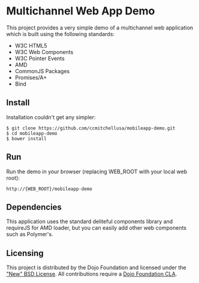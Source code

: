 # Multichannel Web App Demo

This project provides a very simple demo of a multichannel web application which is built using the following standards:

- W3C HTML5
- W3C Web Components 
- W3C Pointer Events
- AMD
- CommonJS Packages 
- Promises/A+ 
- Bind

## Install

Installation couldn't get any simpler:

    $ git clone https://github.com/ccmitchellusa/mobileapp-demo.git
    $ cd mobileapp-demo
    $ bower install

## Run

Run the demo in your browser (replacing WEB_ROOT with your local web root):

    http://{WEB_ROOT}/mobileapp-demo

## Dependencies
This application uses the standard deliteful components library and requireJS for AMD loader, but you can easily add other web components such as Polymer's.  

## Licensing

This project is distributed by the Dojo Foundation and licensed under the ["New" BSD License](https://github.com/dojo/dojo/blob/master/LICENSE#L13-L41).
All contributions require a [Dojo Foundation CLA](http://dojofoundation.org/about/claForm).

